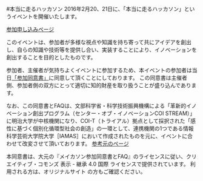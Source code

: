 #本当に走るハッカソン
2016年2月20、21日に、「本当に走るハッカソン」というイベントを開催いたします。

[参加申し込みページ](https://tohokumarathon.peatix.com/)

このイベントは、参加者が多様な視点や知識を持ち寄って共にアイデアを創出し、自らの知識や技術等を提供し合い、実装することにより、イノベーションを創出することを目的としたものです。

参加者、主催者が気持ちよくイベントに参加するため、本イベントの参加者は当日[「参加同意書」](https://github.com/HackCamp/marathonhack/blob/master/agreement.md)に同意して頂くことにしております。 この同意書は主催者側、参加者側の双方にとって適切に知的財産を取り扱うことが盛り込んであります。

なお、この同意書とFAQは、文部科学省・科学技術振興機構による「革新的イノベーション創出プログラム（センター・オブ・イノベーションCOI STREAM）」に明治大学が中核機関になり、COI-T（トライアル）拠点として採択された「感性に基づく個別化循環型社会の創造」の一環として、連携機関の1つである情報科学芸術大学院大学［IAMAS］において作成されたものを元に、イベントに合わせて改変させて頂いております。 [参考元のページ](https://github.com/IAMAS/makeathon_agreement)

本同意書は、大元の『メイカソン参加同意書とFAQ』のライセンスに従い、クリエイティブ・コモンズ 表示 - 継承 4.0 国際 ライセンスで提供されています。 利用される方は、オリジナルサイト の方もご確認ください。

